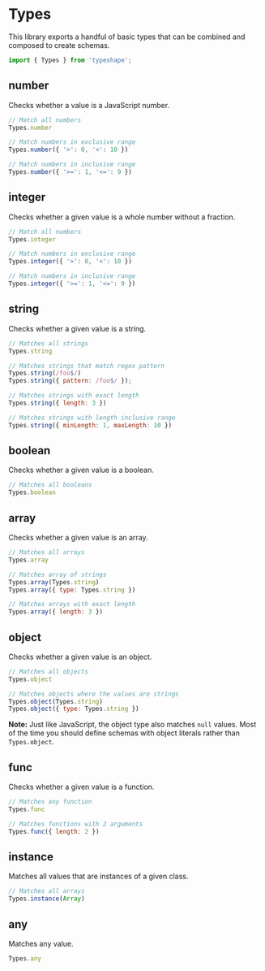 # Types
This library exports a handful of basic types that can be combined and composed to create schemas.

```js
import { Types } from 'typeshape';
```

## number
Checks whether a value is a JavaScript number.

```js
// Match all numbers
Types.number

// Match numbers in exclusive range
Types.number({ '>': 0, '<': 10 })

// Match numbers in inclusive range
Types.number({ '>=': 1, '<=': 9 })
```

## integer
Checks whether a given value is a whole number without a fraction.

```js
// Match all numbers
Types.integer

// Match numbers in exclusive range
Types.integer({ '>': 0, '<': 10 })

// Match numbers in inclusive range
Types.integer({ '>=': 1, '<=': 9 })
```

## string
Checks whether a given value is a string.

```js
// Matches all strings
Types.string

// Matches strings that match regex pattern
Types.string(/foo$/)
Types.string({ pattern: /foo$/ });

// Matches strings with exact length
Types.string({ length: 3 })

// Matches strings with length inclusive range
Types.string({ minLength: 1, maxLength: 10 })
```

## boolean
Checks whether a given value is a boolean.

```js
// Matches all booleans
Types.boolean
```

## array
Checks whether a given value is an array.

```js
// Matches all arrays
Types.array

// Matches array of strings
Types.array(Types.string)
Types.array({ type: Types.string })

// Matches arrays with exact length
Types.array({ length: 3 })
```

## object
Checks whether a given value is an object.

```js
// Matches all objects
Types.object

// Matches objects where the values are strings
Types.object(Types.string)
Types.object({ type: Types.string })
```

__Note:__ Just like JavaScript, the object type also matches `null` values. Most of the time you should define schemas with object literals rather than `Types.object`.

## func
Checks whether a given value is a function.

```js
// Matches any function
Types.func

// Matches functions with 2 arguments
Types.func({ length: 2 })
```

## instance
Matches all values that are instances of a given class.

```js
// Matches all arrays
Types.instance(Array)
```

## any
Matches any value.

```js
Types.any
```

